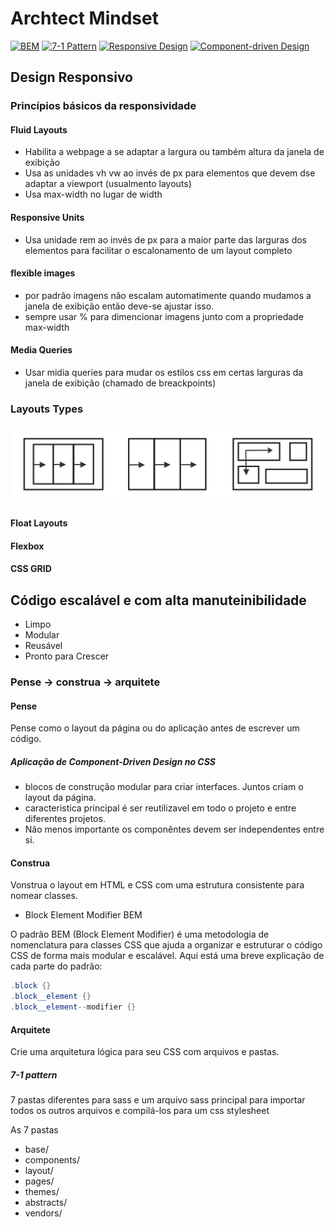 
# Archtect Mindset

[![BEM](https://img.shields.io/badge/-BEM-9575CD?style=flat-square)](http://getbem.com/)
[![7-1 Pattern](https://img.shields.io/badge/-7--1%20Pattern-008080?style=flat-square)](https://sass-guidelin.es/#the-7-1-pattern) [![Responsive Design](https://img.shields.io/badge/-Responsive%20Design-4DB6AC?style=flat-square)](https://www.w3schools.com/html/html_responsive.asp) [![Component-driven Design](https://img.shields.io/badge/-Component--driven%20Design-FFB74D?style=flat-square)](https://www.invisionapp.com/inside-design/what-is-component-driven-design/)

## Design Responsivo

### Princípios básicos da responsividade
#### Fluid Layouts
- Habilita a webpage a se adaptar a largura ou também altura da janela de exibição
- Usa as unidades vh vw ao invés de px para elementos que devem dse adaptar a viewport (usualmento layouts)
- Usa max-width no lugar de width

#### Responsive Units
- Usa unidade rem ao invés de px para a maior parte das larguras dos elementos para facilitar o escalonamento de um layout completo

#### flexible images
- por padrão imagens não escalam automatimente quando mudamos a janela de exibição então deve-se ajustar isso.
- sempre usar % para dimencionar imagens junto com a propriedade max-width

#### Media Queries
- Usar midia queries para mudar os estilos css em certas larguras da janela de exibição (chamado de breackpoints)

### Layouts Types

![Tipos de Layout](img/layout_types.jpg)


#### Float Layouts

#### Flexbox

#### CSS GRID

## Código escalável e com alta manuteinibilidade

- Limpo
- Modular
- Reusável
- Pronto para Crescer

### Pense -> construa -> arquitete 

#### Pense

Pense como o layout da página ou do aplicação antes de escrever um código.

##### Aplicação de Component-Driven Design no CSS

- blocos de construção modular para criar interfaces. Juntos criam o layout da página.
- caracteristica principal é ser reutilizavel em todo o projeto e entre diferentes projetos.
- Não menos importante os componêntes devem ser independentes entre si.

#### Construa

Vonstrua o layout em HTML e CSS com uma estrutura consistente para nomear classes.

- Block Element Modifier BEM

O padrão BEM (Block Element Modifier) é uma metodologia de nomenclatura para classes CSS que ajuda a organizar e estruturar o código CSS de forma mais modular e escalável. Aqui está uma breve explicação de cada parte do padrão:

```cs
.block {}
.block__element {}
.block__element--modifier {}
```

#### Arquitete

Crie uma arquitetura lógica para seu CSS com arquivos e pastas.

##### 7-1 pattern

7 pastas diferentes para  sass e um arquivo sass principal para importar todos os outros arquivos e compilá-los para um css stylesheet

As 7 pastas

- base/
- components/
- layout/
- pages/
- themes/
- abstracts/
- vendors/
